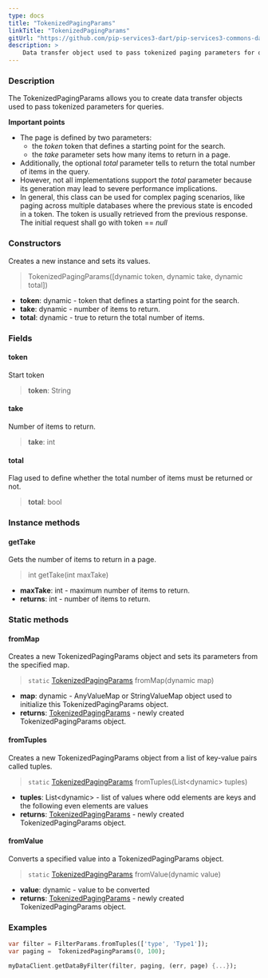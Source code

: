 ```yaml
---
type: docs
title: "TokenizedPagingParams"
linkTitle: "TokenizedPagingParams"
gitUrl: "https://github.com/pip-services3-dart/pip-services3-commons-dart"
description: > 
    Data transfer object used to pass tokenized paging parameters for queries. 
---
```


### Description

The TokenizedPagingParams allows you to create data transfer objects used to pass tokenized parameters for queries.

**Important points**

- The page is defined by two parameters:
    - the *token* token that defines a starting point for the search.
    - the *take* parameter sets how many items to return in a page.
- Additionally, the optional *total* parameter tells to return the total number of items in the query.
- However, not all implementations support the *total* parameter because its generation may lead to severe performance implications.
- In general, this class can be used for complex paging scenarios, like paging across multiple databases where the previous state is encoded in a token. The token is usually retrieved from the previous response. The initial request shall go with token == *null*

### Constructors
Creates a new instance and sets its values.

> TokenizedPagingParams([dynamic token, dynamic take, dynamic total])

- **token**: dynamic - token that defines a starting point for the search.
- **take**: dynamic - number of items to return. 
- **total**: dynamic - true to return the total number of items.


### Fields

<span class="hide-title-link">

#### token
Start token
> **token**: String

#### take
Number of items to return.
> **take**: int

#### total
Flag used to define whether the total number of items must be returned or not.
> **total**: bool

</span>


### Instance methods

#### getTake
Gets the number of items to return in a page.

> int getTake(int maxTake)

- **maxTake**: int - maximum number of items to return.
- **returns**: int - number of items to return.

### Static methods

#### fromMap
Creates a new TokenizedPagingParams object and sets its parameters from the specified map.

> `static` [TokenizedPagingParams]() fromMap(dynamic map)

- **map**: dynamic - AnyValueMap or StringValueMap object used to initialize this TokenizedPagingParams object.
- **returns**: [TokenizedPagingParams]() - newly created TokenizedPagingParams object.


#### fromTuples
Creates a new TokenizedPagingParams object from a list of key-value pairs called tuples.

> `static` [TokenizedPagingParams]() fromTuples(List\<dynamic\> tuples)

- **tuples**: List\<dynamic\> - list of values where odd elements are keys and the following even elements are values
- **returns**: [TokenizedPagingParams]() - newly created TokenizedPagingParams object.


#### fromValue
Converts a specified value into a TokenizedPagingParams object.

> `static` [TokenizedPagingParams]() fromValue(dynamic value)

- **value**: dynamic - value to be converted
- **returns**: [TokenizedPagingParams]() - newly created TokenizedPagingParams object.

### Examples

```dart
var filter = FilterParams.fromTuples(['type', 'Type1']);
var paging =  TokenizedPagingParams(0, 100);

myDataClient.getDataByFilter(filter, paging, (err, page) {...});
```

